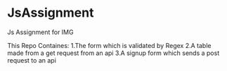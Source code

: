 # JsAssignment
Js Assignment for IMG

This Repo Containes:
    1.The form which is validated by Regex
    2.A table made from a get request from an api
    3.A signup form which sends a post request to an api